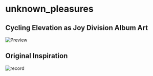 # unknown_pleasures
## Cycling Elevation as Joy Division Album Art
![Preview](https://raw.githubusercontent.com/r-britten/unknown_pleasures/master/dark_plot.jpeg)

## Original Inspiration
![record](https://media-eu.cdn.prod.wmgecom.com/media/catalog/product/cache/923/image/800x/9df78eab33525d08d6e5fb8d27136e95/j/d/jd_unknowp_1lp_black_front_1000x1000.jpg)
